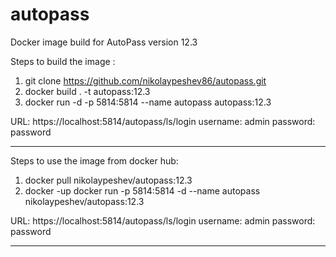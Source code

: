 # autopass
Docker image build for AutoPass version 12.3

Steps to build the image :
1. git clone https://github.com/nikolaypeshev86/autopass.git
2. docker build . -t autopass:12.3
3. docker run -d -p 5814:5814 --name autopass autopass:12.3

URL: https://localhost:5814/autopass/ls/login
username: admin
password: password

----------------------------------------------------------
Steps to use the image from docker hub:

1. docker pull nikolaypeshev/autopass:12.3
2. docker -up  docker run -p 5814:5814 -d --name autopass nikolaypeshev/autopass:12.3

URL: https://localhost:5814/autopass/ls/login
username: admin
password: password

----------------------------------------------------------
